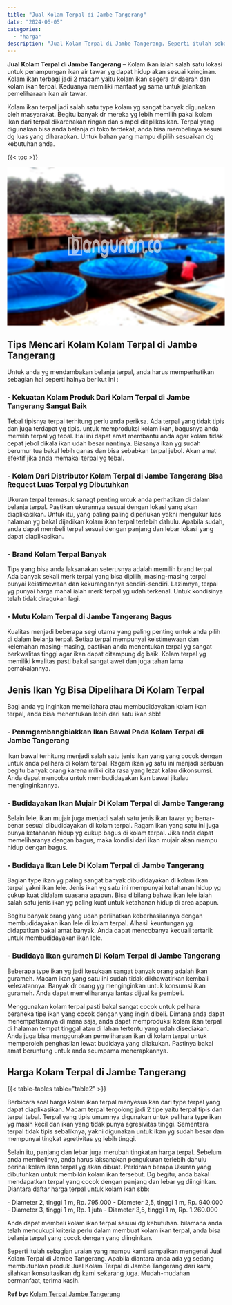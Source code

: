 ```yaml
---
title: "Jual Kolam Terpal di Jambe Tangerang"
date: "2024-06-05"
categories: 
  - "harga"
description: "Jual Kolam Terpal di Jambe Tangerang. Seperti itulah sebagian uraian yang mampu kami sampaikan mengenai Jual Kolam Terpal di Jambe Tangerang. Apabila diantar..."
---
```


**Jual Kolam Terpal di Jambe Tangerang** – Kolam ikan ialah salah satu lokasi untuk penampungan ikan air tawar yg dapat hidup akan sesuai keinginan. Kolam ikan terbagi jadi 2 macam yaitu kolam ikan segera dr daerah dan kolam ikan terpal. Keduanya memiliki manfaat yg sama untuk jalankan pemeliharaan ikan air tawar.

Kolam ikan terpal jadi salah satu type kolam yg sangat banyak digunakan oleh masyarakat. Begitu banyak dr mereka yg lebih memilih pakai kolam ikan dari terpal dikarenakan ringan dan simpel diaplikasikan. Terpal yang digunakan bisa anda belanja di toko terdekat, anda bisa membelinya sesuai dg luas yang diharapkan. Untuk bahan yang mampu dipilih sesuaikan dg kebutuhan anda.

{{< toc >}}

![Jual Kolam Terpal di Jambe Tangerang](/images/jual-kolam-terpal-37.png)

## Tips Mencari Kolam Kolam Terpal di Jambe Tangerang

Untuk anda yg mendambakan belanja terpal, anda harus memperhatikan sebagian hal seperti halnya berikut ini :

### \- Kekuatan Kolam Produk Dari Kolam Terpal di Jambe Tangerang Sangat Baik

Tebal tipisnya terpal terhitung perlu anda periksa. Ada terpal yang tidak tipis dan juga terdapat yg tipis. untuk memproduksi kolam ikan, bagusnya anda memilih terpal yg tebal. Hal ini dapat amat membantu anda agar kolam tidak cepat jebol dikala ikan udah besar nantinya. Biasanya ikan yg sudah berumur tua bakal lebih ganas dan bisa sebabkan terpal jebol. Akan amat efektif jika anda memakai terpal yg tebal.

### \- Kolam Dari Distributor Kolam Terpal di Jambe Tangerang Bisa Request Luas Terpal yg Dibutuhkan

Ukuran terpal termasuk sanagt penting untuk anda perhatikan di dalam belanja terpal. Pastikan ukurannya sesuai dengan lokasi yang akan diaplikasikan. Untuk itu, yang paling paling diperlukan yakni mengukur luas halaman yg bakal dijadikan kolam ikan terpal terlebih dahulu. Apabila sudah, anda dapat membeli terpal sesuai dengan panjang dan lebar lokasi yang dapat diaplikasikan.

### \- Brand Kolam Terpal Banyak

Tips yang bisa anda laksanakan seterusnya adalah memilih brand terpal. Ada banyak sekali merk terpal yang bisa dipilih, masing-masing terpal punyai keistimewaan dan kekurangannya sendiri-sendiri. Lazimnya, terpal yg punyai harga mahal ialah merk terpal yg udah terkenal. Untuk kondisinya telah tidak diragukan lagi.

### \- Mutu Kolam Terpal di Jambe Tangerang Bagus

Kualitas menjadi beberapa segi utama yang paling penting untuk anda pilih di dalam belanja terpal. Setiap terpal mempunyai keistimewaan dan kelemahan masing-masing, pastikan anda menentukan terpal yg sangat berkwalitas tinggi agar ikan dapat ditampung dg baik. Kolam terpal yg memiliki kwalitas pasti bakal sangat awet dan juga tahan lama pemakaiannya.

## Jenis Ikan Yg Bisa Dipelihara Di Kolam Terpal

Bagi anda yg inginkan memeliahara atau membudidayakan kolam ikan terpal, anda bisa menentukan lebih dari satu ikan sbb!

### \- Penmgembangbiakkan Ikan Bawal Pada Kolam Terpal di Jambe Tangerang

Ikan bawal terhitung menjadi salah satu jenis ikan yang yang cocok dengan untuk anda pelihara di kolam terpal. Ragam ikan yg satu ini menjadi serbuan begitu banyak orang karena miliki cita rasa yang lezat kalau dikonsumsi. Anda dapat mencoba untuk membudidayakan kan bawal jikalau menginginkannya.

### \- Budidayakan Ikan Mujair Di Kolam Terpal di Jambe Tangerang

Selain lele, ikan mujair juga menjadi salah satu jenis ikan tawar yg benar-benar sesuai dibudidayakan di kolam terpal. Ragam ikan yang satu ini juga punya ketahanan hidup yg cukup bagus di kolam terpal. Jika anda dapat memeliharanya dengan bagus, maka kondisi dari ikan mujair akan mampu hidup dengan bagus.

### \- Budidaya Ikan Lele Di Kolam Terpal di Jambe Tangerang

Bagian type ikan yg paling sangat banyak dibudidayakan di kolam ikan terpal yakni ikan lele. Jenis ikan yg satu ini mempunyai ketahanan hidup yg cukup kuat didalam suasana apapun. Bisa dibilang bahwa ikan lele ialah salah satu jenis ikan yg paling kuat untuk ketahanan hidup di area apapun.

Begitu banyak orang yang udah perlihatkan keberhasilannya dengan membudidayakan ikan lele di kolam terpal. Alhasil keuntungan yg didapatkan bakal amat banyak. Anda dapat mencobanya kecuali tertarik untuk membudidayakan ikan lele.

### \- Budidaya Ikan gurameh Di Kolam Terpal di Jambe Tangerang

Beberapa type ikan yg jadi kesukaan sangat banyak orang adalah ikan gurameh. Macam ikan yang satu ini sudah tidak dikhawatirkan kembali kelezatannya. Banyak dr orang yg menginginkan untuk konsumsi ikan gurameh. Anda dapat memeliharanya lantas dijual ke pembeli.

Menggunakan kolam terpal pasti bakal sangat cocok untuk pelihara beraneka tipe ikan yang cocok dengan yang ingin dibeli. Dimana anda dapat menempatkannya di mana saja, anda dapat memproduksi kolam ikan terpal di halaman tempat tinggal atau di lahan tertentu yang udah disediakan. Anda juga bisa menggunakan pemeliharaan ikan di kolam terpal untuk memperoleh penghasilan lewat budidaya yang dilakukan. Pastinya bakal amat beruntung untuk anda seumpama menerapkannya.

## Harga Kolam Terpal di Jambe Tangerang

{{< table-tables table="table2" >}}

Berbicara soal harga kolam ikan terpal menyesuaikan dari type terpal yang dapat diaplikasikan. Macam terpal tergolong jadi 2 tipe yaitu terpal tipis dan terpal tebal. Terpal yang tipis umumnya digunakan untuk pelihara type ikan yg masih kecil dan ikan yang tidak punya agresivitas tinggi. Sementara terpal tidak tipis sebaliknya, yakni digunakan untuk ikan yg sudah besar dan mempunyai tingkat agretivitas yg lebih tinggi.

Selain itu, panjang dan lebar juga merubah tingkatan harga terpal. Sebelum anda membelinya, anda harus laksanakan pengukuran terlebih dahulu perihal kolam ikan terpal yg akan dibuat. Perkiraan berapa Ukuran yang dibutuhkan untuk membikin kolam ikan tersebut. Dg begitu, anda bakal mendapatkan terpal yang cocok dengan panjang dan lebar yg diinginkan. Diantara daftar harga terpal untuk kolam ikan sbb:

\- Diameter 2, tinggi 1 m, Rp. 795.000 - Diameter 2,5, tinggi 1 m, Rp. 940.000 - Diameter 3, tinggi 1 m, Rp. 1 juta - Diameter 3,5, tinggi 1 m, Rp. 1.260.000

Anda dapat membeli kolam ikan terpal sesuai dg kebutuhan. bilamana anda telah mencukupi kriteria perlu dalam membuat kolam ikan terpal, anda bisa belanja terpal yang cocok dengan yang diinginkan.

Seperti itulah sebagian uraian yang mampu kami sampaikan mengenai Jual Kolam Terpal di Jambe Tangerang. Apabila diantara anda ada yg sedang membutuhkan produk Jual Kolam Terpal di Jambe Tangerang dari kami, silahkan konsultasikan dg kami sekarang juga. Mudah-mudahan bermanfaat, terima kasih.

**Ref by:** [Kolam Terpal Jambe Tangerang](https://id.wikipedia.org/wiki/Kolam)
